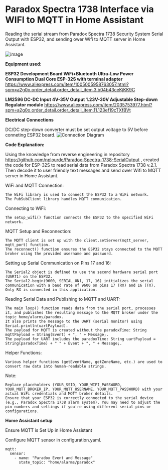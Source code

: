 # Paradox Spectra 1738 Interface via WIFI to MQTT in Home Assistant

Reading the serial stream from Paradox Spectra 1738 Security System Serial Output with ESP32, and sending ower Wifi to MQTT server in Home Assistant. 

![image](https://github.com/user-attachments/assets/139da3f6-5b41-4e8d-b6fd-3a532aab6416)


**Equipment used:**

**ESP32 Development Board WiFi+Bluetooth Ultra-Low Power Consumption Dual Core ESP-32S with terminal adapter**
https://www.aliexpress.com/item/1005005958763057.html?spm=a2g0o.order_detail.order_detail_item.3.b04b43ceKjKK9C

**LM2596 DC-DC Input 4V-35V Output 1.23V-30V Adjustable Step-down Regulator module**
https://www.aliexpress.com/item/2035753977.html?spm=a2g0o.order_detail.order_detail_item.11.123ef19cTXfBVt

**Electrical Connections**

DC/DC step-down converter must be set output voltage to 5V before conneting ESP32 board.
![Connection Diagram](https://github.com/user-attachments/assets/3c20b173-1026-4cd1-9d6c-a3f54486b4d7)


**Code Explanation:**

Using the knowledge from reverse engineering in repository https://github.com/nplourde/Paradox-Spectra-1738-SerialOutput ,  created the code for ESP-32S to read serial data from Paradox Spectra 1738 v.2.1.
Then decode it to user friendly text messages and send ower Wifi to MQTT server in Home Assistant. 


WiFi and MQTT Connection:

    The WiFi library is used to connect the ESP32 to a WiFi network.
    The PubSubClient library handles MQTT communication.

Connecting to WiFi:

    The setup_wifi() function connects the ESP32 to the specified WiFi network.

MQTT Setup and Reconnection:

    The MQTT client is set up with the client.setServer(mqtt_server, mqtt_port) function.
    The reconnect() function ensures the ESP32 stays connected to the MQTT broker using the provided username and password.

Setting up Serial Communication on Pins 17 and 16:

    The Serial2 object is defined to use the second hardware serial port (UART1) on the ESP32.
    The Serial2.begin(9600, SERIAL_8N1, 17, 16) initializes the serial communication with a baud rate of 9600 on pins 17 (RX) and 16 (TX). Only RX is connected in this application.

Reading Serial Data and Publishing to MQTT and UART:

    The main loop() function reads data from the serial port, processes it, and publishes the resulting message to the MQTT broker under the topic home/alarms/paradox.
    It also prints the message to the UART (serial monitor) using Serial.println(uartPayload).
    The payload for MQTT is created without the paradoxTime: String mqttPayload = String(Event) + ", " + Message;.
    The payload for UART includes the paradoxTime: String uartPayload = String(paradoxTime) + " " + Event + ", " + Message;.

Helper Functions:

    Various helper functions (getEventName, getZoneName, etc.) are used to convert raw data into human-readable strings.

Note:

    Replace placeholders (YOUR_SSID, YOUR_WIFI_PASSWORD, YOUR_MQTT_BROKER_IP, YOUR_MQTT_USERNAME, YOUR_MQTT_PASSWORD) with your actual WiFi credentials and MQTT broker details.
    Ensure that your ESP32 is correctly connected to the serial device (e.g., Paradox Spectra 1738 alarm system). You may need to adjust the pin numbers and settings if you're using different serial pins or configurations.

**Home Assistant setup**

Ensure MQTT is Set Up in Home Assistant 

Configure MQTT sensor in configuration.yaml.

    mqtt:
      sensor:
        - name: "Paradox Event and Message"
          state_topic: "home/alarms/paradox"

